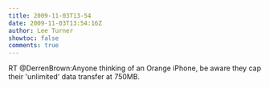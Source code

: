 ```yaml
---
title: 2009-11-03T13-54
date: 2009-11-03T13:54:16Z
author: Lee Turner
showtoc: false
comments: true
---
```


RT @DerrenBrown:Anyone thinking of an Orange iPhone, be aware they cap their 'unlimited' data transfer at 750MB.

